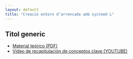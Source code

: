 ```yaml
---
layout: default
title: "Creació entorn d’arrencada amb systemd L"
---
```


## Titol generic

- [Material teórico (PDF)](https://github.com/mireiaconsarnau/machine_learning/raw/main/unidad1/l1.pdf)
- [Vídeo de recapitulación de conceptos clave (YOUTUBE)](https://youtu.be/p27AhdHxi_o)
